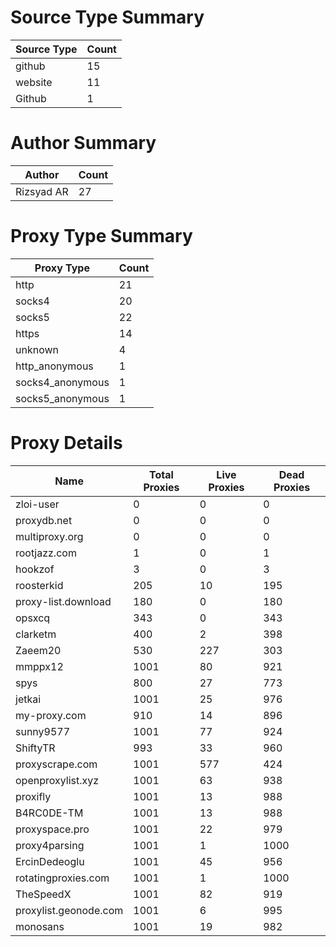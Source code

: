 # Source Type Summary

| Source Type | Count |
|-------------|-------|
| github | 15 |
| website | 11 |
| Github | 1 |


# Author Summary

| Author | Count |
|--------|-------|
| Rizsyad AR | 27 |


# Proxy Type Summary

| Proxy Type | Count |
|------------|-------|
| http | 21 |
| socks4 | 20 |
| socks5 | 22 |
| https | 14 |
| unknown | 4 |
| http_anonymous | 1 |
| socks4_anonymous | 1 |
| socks5_anonymous | 1 |


# Proxy Details

| Name | Total Proxies | Live Proxies | Dead Proxies |
|------|---------------|--------------|---------------|
| zloi-user | 0 | 0 | 0 |
| proxydb.net | 0 | 0 | 0 |
| multiproxy.org | 0 | 0 | 0 |
| rootjazz.com | 1 | 0 | 1 |
| hookzof | 3 | 0 | 3 |
| roosterkid | 205 | 10 | 195 |
| proxy-list.download | 180 | 0 | 180 |
| opsxcq | 343 | 0 | 343 |
| clarketm | 400 | 2 | 398 |
| Zaeem20 | 530 | 227 | 303 |
| mmppx12 | 1001 | 80 | 921 |
| spys | 800 | 27 | 773 |
| jetkai | 1001 | 25 | 976 |
| my-proxy.com | 910 | 14 | 896 |
| sunny9577 | 1001 | 77 | 924 |
| ShiftyTR | 993 | 33 | 960 |
| proxyscrape.com | 1001 | 577 | 424 |
| openproxylist.xyz | 1001 | 63 | 938 |
| proxifly | 1001 | 13 | 988 |
| B4RC0DE-TM | 1001 | 13 | 988 |
| proxyspace.pro | 1001 | 22 | 979 |
| proxy4parsing | 1001 | 1 | 1000 |
| ErcinDedeoglu | 1001 | 45 | 956 |
| rotatingproxies.com | 1001 | 1 | 1000 |
| TheSpeedX | 1001 | 82 | 919 |
| proxylist.geonode.com | 1001 | 6 | 995 |
| monosans | 1001 | 19 | 982 |

